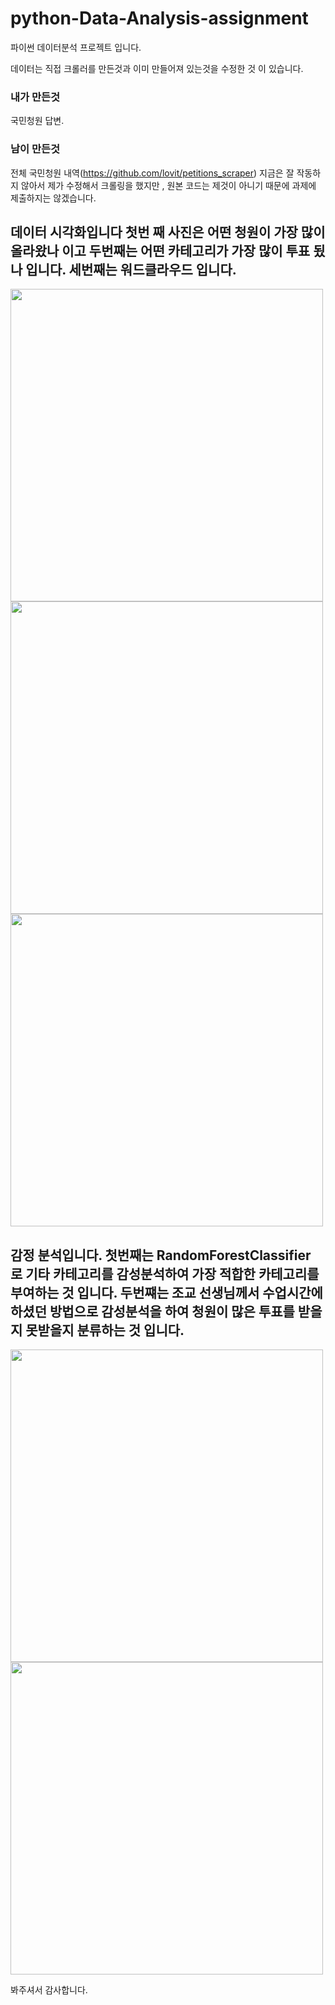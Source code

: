 # python-Data-Analysis-assignment

파이썬 데이터분석 프로젝트 입니다.

데이터는 직접 크롤러를 만든것과 이미 만들어져 있는것을 수정한 것 이 있습니다.

### 내가 만든것

국민청원 답변.

### 남이 만든것

전체 국민청원 내역(https://github.com/lovit/petitions_scraper) 지금은
잘 작동하지 않아서 제가 수정해서 크롤링을 했지만 , 원본 코드는 제것이 아니기 때문에 과제에 제출하지는 않겠습니다.

## 데이터 시각화입니다 첫번 째 사진은 어떤 청원이 가장 많이 올라왔나 이고 두번째는 어떤 카테고리가 가장 많이 투표 됬나 입니다. 세번째는 워드클라우드 입니다.
<img width="500" src=https://user-images.githubusercontent.com/33244972/57183884-e3d1e900-6eed-11e9-81b9-5da9430783cc.png>
<img width="500" src=https://user-images.githubusercontent.com/33244972/57183886-e8969d00-6eed-11e9-84a9-5879e947c765.png>
<img width="500" src=https://user-images.githubusercontent.com/33244972/57183936-a7eb5380-6eee-11e9-9dfe-236fcbca652f.png>

## 감정 분석입니다. 첫번째는 RandomForestClassifier 로 기타 카테고리를 감성분석하여 가장 적합한 카테고리를 부여하는 것 입니다. 두번쨰는 조교 선생님께서 수업시간에 하셨던 방법으로 감성분석을 하여 청원이 많은 투표를 받을지 못받을지 분류하는 것 입니다.

<img width="500" src=https://user-images.githubusercontent.com/33244972/57183975-36f86b80-6eef-11e9-9f1d-c2545fc813c3.png>
<img width="500" src=https://user-images.githubusercontent.com/33244972/57183976-38299880-6eef-11e9-863c-07da77dcd254.png>


봐주셔서 감사합니다.
